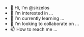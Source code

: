 - 👋 Hi, I’m @sirzelos
- 👀 I’m interested in ...
- 🌱 I’m currently learning ...
- 💞️ I’m looking to collaborate on ...
- 📫 How to reach me ...

<!---
sirzelos/sirzelos is a ✨ special ✨ repository because its `README.md` (this file) appears on your GitHub profile.
You can click the Preview link to take a look at your changes.
--->
